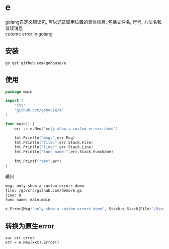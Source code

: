 # e
golang自定义错误包, 可以记录调用位置的具体信息, 包括文件名, 行号, 方法名和错误消息  
cutome error in golang

## 安装
```shell
go get github.com/gohouse/e
```

## 使用
```go
package main

import (
	"fmt"
	"github.com/gohouse/e"
)

func main() {
	err := e.New("only show a custom errors demo")

	fmt.Println("msg:",err.Msg)
	fmt.Println("file:",err.Stack.File)
	fmt.Println("line:",err.Stack.Line)
	fmt.Println("func name:",err.Stack.FuncName)
	
	fmt.Printf("%#v",err)
}
```
输出
```bash
msg: only show a custom errors demo
file: /go/src/github.com/demo/e.go
line: 9
func name: main.main

e.Error{Msg:"only show a custom errors demo", Stack:e.Stack{File:"/Users/fizz/go/src/github.com/gohouse/demo/e.go", Line:9, FuncName:"main.main"}}
```

## 转换为原生error
```
var err error
err = e.New(xxx).Error()
```